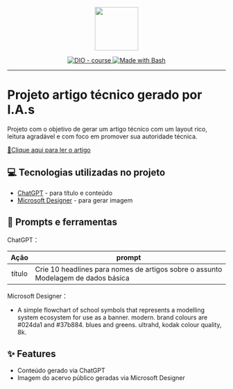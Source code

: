 <p align="center">
    <img width="100" src=".github/assets/banner.png">
</p>


<p align="center">
  <a href="https://dio.me/"><img src="https://img.shields.io/badge/DIO-Course-28DA77?logo=youtube" alt="DIO - course">
  </a>
  <a href="https://www.gnu.org/software/bash/" title="Go to Bash homepage"><img src="https://img.shields.io/badge/Prompt-Project-blue?logo=gnu-bash&amp;logoColor=white" alt="Made with Bash">
  </a>
</p>

-------

# Projeto artigo técnico gerado por I.A.s

Projeto com o objetivo de gerar um artigo técnico com um layout rico, leitura agradável e com foco em promover sua autoridade técnica.

<a href="https://dio.me/articles/iniciando-na-modelagem-de-dados-conceitos-e-aplicacoes-praticas "> 📕Clique aqui para ler o artigo</a>

## 💻 Tecnologias utilizadas no projeto

- [ChatGPT](https://chat.openai.com/) - para título e conteúdo
- [Microsoft Designer](https://www.bing.com/images/create?) - para gerar imagem

## 📄 Prompts e ferramentas


ChatGPT：

|   Ação   | prompt                                                                                                                                                                                                                                                                         |
| :------: | ------------------------------------------------------------------------------------------------------------------------------------------------------------------------------------------------------------------------------------------------------------------------------ |
|  título  | Crie 10 headlines para nomes de artigos sobre o assunto Modelagem de dados básica                                                                                                                                                                                                    |

Microsoft Designer：

- A simple flowchart of school symbols that represents a modelling system ecosystem for use as a banner. modern. brand colours are #024da1 and #37b884. blues and greens. ultrahd, kodak colour quality, 8k.

## ✨ Features

- Conteúdo gerado via ChatGPT
- Imagem do acervo público geradas via Microsoft Designer
